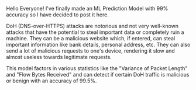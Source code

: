 Hello Everyone! I've finally made an ML Prediction Model with 99% accuracy so I have decided to post it here.

DoH (DNS-over-HTTPS) attacks are notorious and not very well-known attacks that have the potential to steal important data or completely ruin a machine.
They can be a malicious website which, if entered, can steal important information like bank details, personal address, etc.
They can also send a lot of malicious requests to one's device, rendering it slow and almost useless towards legitimate requests.

This model factors in various statistics like the "Variance of Packet Length" and "Flow Bytes Received" and can detect if certain DoH traffic is malicious or benign with an accuracy of 99.5%.
